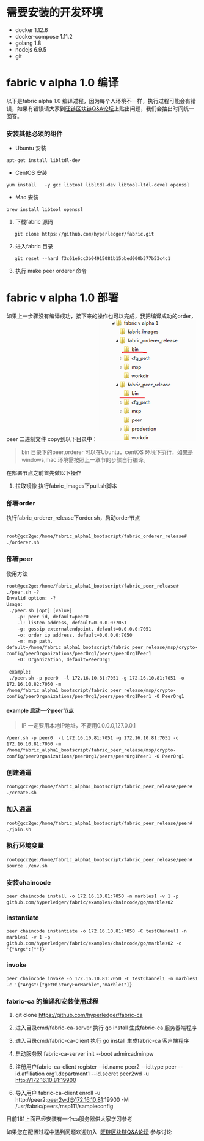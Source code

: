 # 需要安装的开发环境
* docker 1.12.6
* docker-compose 1.11.2
* golang 1.8
* nodejs 6.9.5
* git

# fabric v alpha 1.0 编译

以下是fabric alpha 1.0 编译过程，因为每个人环境不一样，执行过程可能会有错误，如果有错误请大家到[旺链区块链Q&A论坛](http://ks.blockchain001.com/)上贴出问题，我们会抽出时间统一回答。

### 安装其他必须的组件

* Ubuntu 安装

```
apt-get install libltdl-dev
```

* CentOS 安装

```
yum install   -y gcc libtool libltdl-dev libtool-ltdl-devel openssl
```

* Mac 安装
```
brew install libtool openssl
```


1. 下载fabric 源码

```
   git clone https://github.com/hyperledger/fabric.git
```
   

2. 进入fabric 目录

```
   git reset --hard f3c61e6cc3b04915081b15bbed000b377b53c4c1
```

3. 执行 make peer orderer 命令

# fabric v alpha 1.0 部署

如果上一步骤没有编译成功，接下来的操作也可以完成，我把编译成功的order，peer 二进制文件 copy到以下目录中：
![Alt text](./images/pic1.png)
> bin 目录下的peer,orderer 可以在Ubuntu，centOS 环境下执行，如果是windows,mac 环境需按照上一章节的步骤自行编译。

在部署节点之前首先做以下操作
1. 拉取镜像
执行fabric_images下pull.sh脚本

### 部署order

执行fabric_orderer_release下order.sh，启动order节点
```shell

root@gcc2ge:/home/fabric_alpha1_bootscript/fabric_orderer_release# ./orderer.sh 

```


### 部署peer

使用方法
```
root@gcc2ge:/home/fabric_alpha1_bootscript/fabric_peer_release# ./peer.sh -?
Invalid option: -?
Usage: 
 ./peer.sh [opt] [value] 
    -p: peer id, default=peer0
    -l: listen address, default=0.0.0.0:7051
    -g: gossip externalendpoint, default=0.0.0.0:7051
    -o: order ip address, default=0.0.0.0:7050
    -m: msp path, default=/home/fabric_alpha1_bootscript/fabric_peer_release/msp/crypto-config/peerOrganizations/peerOrg1/peers/peerOrg1Peer1
    -O: Organization, default=PeerOrg1
 
 example: 
 ./peer.sh -p peer0  -l 172.16.10.81:7051 -g 172.16.10.81:7051 -o 172.16.10.82:7050 -m /home/fabric_alpha1_bootscript/fabric_peer_release/msp/crypto-config/peerOrganizations/peerOrg1/peers/peerOrg1Peer1 -O PeerOrg1 
 ```
#### example 启动一个peer节点 
> IP 一定要用本地IP地址，不要用0.0.0.0,127.0.0.1

```
/peer.sh -p peer0  -l 172.16.10.81:7051 -g 172.16.10.81:7051 -o 172.16.10.81:7050 -m /home/fabric_alpha1_bootscript/fabric_peer_release/msp/crypto-config/peerOrganizations/peerOrg1/peers/peerOrg1Peer1 -O PeerOrg1 
```

### 创建通道

```
root@gcc2ge:/home/fabric_alpha1_bootscript/fabric_peer_release/peer# ./create.sh 
```

### 加入通道

```
root@gcc2ge:/home/fabric_alpha1_bootscript/fabric_peer_release/peer# ./join.sh 
```

### 执行环境变量

```
root@gcc2ge:/home/fabric_alpha1_bootscript/fabric_peer_release/peer# source ./env.sh
```

### 安装chaincode

```
peer chaincode install -o 172.16.10.81:7050 -n marbles1 -v 1 -p github.com/hyperledger/fabric/examples/chaincode/go/marbles02
```

### instantiate

```
peer chaincode instantiate -o 172.16.10.81:7050 -C testChannel1 -n marbles1 -v 1 -p github.com/hyperledger/fabric/examples/chaincode/go/marbles02 -c '{"Args":[""]}'
```

### invoke

```
peer chaincode invoke -o 172.16.10.81:7050 -C testChannel1 -n marbles1 -c '{"Args":["getHistoryForMarble","marble1"]}
```

### fabric-ca 的编译和安装使用过程

1. git clone https://github.com/hyperledger/fabric-ca  

2. 进入目录cmd/fabric-ca-server  执行  go install  生成fabric-ca 服务器端程序

3. 进入目录cmd/fabric-ca-client  执行  go install 生成fabric-ca 客户端程序

4. 启动服务器 fabric-ca-server init --boot admin:adminpw

5. 注册用户fabric-ca-client register --id.name peer2 --id.type peer --id.affiliation org1.department1 --id.secret peer2wd -u http://172.16.10.81:19900

6. 导入用户
fabric-ca-client enroll -u http://peer2:peer2wd@172.16.10.81:19900 -M /usr/fabric/peers/msp111/sampleconfig


目前181上面已经安装有一个ca服务器供大家学习参考


如果您在配置过程中遇到问题欢迎加入  [旺链区块链Q&A论坛](http://ks.blockchain001.com/) 参与讨论
